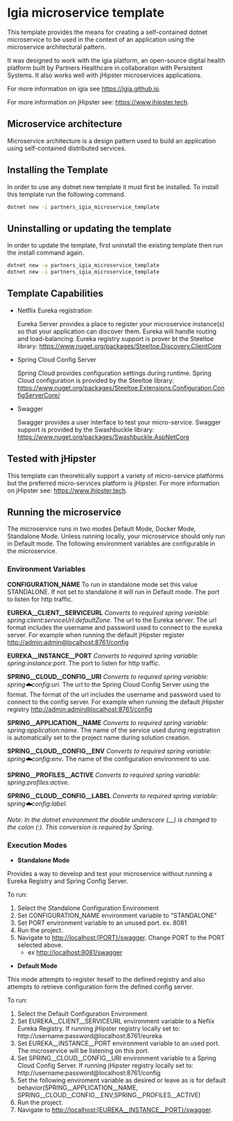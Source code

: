﻿# Igia microservice template

This template provides the means for creating a self-contained dotnet microservice to be used in the context of an application using the microservice architectural pattern.

It was designed to work with the igia platform, an open-source digital health platform built by Partners Healthcare in collaboration with Persistent Systems. It also works well with jHipster microservices applications.

For more information on igia see <https://igia.github.io>.

For more information on jHipster see: <https://www.jhipster.tech>.

## Microservice architecture

Microservice architecture is a design pattern used to build an application using self-contained distributed services.

## Installing the Template

In order to use any dotnet new template it must first be installed. To install this template run the following command.

```bash
dotnet new -i partners_igia_microservice_template
```

## Uninstalling or updating the template

In order to update the template, first uninstall the existing template then run the install command again.

```bash
dotnet new -u partners_igia_microservice_template
dotnet new -i partners_igia_microservice_template
```

## Template Capabilities

- Netflix Eureka registration

    Eureka Server provides a place to register your microservice instance(s) so that your application can discover them. Eureka will handle routing and load-balancing. Eureka registry support is prover bt the Steeltoe library: <https://www.nuget.org/packages/Steeltoe.Discovery.ClientCore>

- Spring Cloud Config Server

    Spring Cloud provides configuration settings during runtime. Spring Cloud configuration is provided by the Steeltoe library: <https://www.nuget.org/packages/Steeltoe.Extensions.Configuration.ConfigServerCore/>

- Swagger

    Swagger provides a user interface to test your micro-service. Swagger support is provided by the Swashbuckle library: <https://www.nuget.org/packages/Swashbuckle.AspNetCore>

## Tested with jHipster

This template can theoretically support a variety of micro-service platforms but the preferred micro-services platform is jHipster. For more information on jHipster see: <https://www.jhipster.tech>.

## Running the microservice

The microservice runs in two modes Default Mode, Docker Mode, Standalone Mode. Unless running locally, your microservice should only run in Default mode. The following environment variables are configurable in the microservice.

### Environment Variables

**CONFIGURATION_NAME**
To run in standalone mode set this value STANDALONE. If not set to standalone it will run in Default mode.
The port to listen for http traffic.

**EUREKA__CLIENT__SERVICEURL**
*Converts to required spring variable: spring:client:serviceUrl:defaultZone*.
The url to the Eureka server. The url format includes the username and password used to connect to the eureka server.   For example when running the default jHipster register <http://admin:admin@localhost:8761/config>

**EUREKA__INSTANCE__PORT**
*Converts to required spring variable: spring:instance:port*.
The port to listen for http traffic.

**SPRING__CLOUD__CONFIG__URI**
*Converts to required spring variable: spring:cloud:config:uri*.
The url to the Spring Cloud Config Server using the format. The format of the url includes the username and password used to connect to the config server. For example when running the default jHipster registry <http://admin:admin@localhost:8761/config>

**SPRING__APPLICATION__NAME**
*Converts to required spring variable: spring:application:name*.
The name of the service used during registration is automatically set to the project name during solution creation.

**SPRING__CLOUD__CONFIG__ENV**
*Converts to required spring variable: spring:cloud:config:env*.
The name of the configuration environment to use.

**SPRING__PROFILES__ACTIVE**
*Converts to required spring variable: spring:profiles:active*.



**SPRING__CLOUD__CONFIG__LABEL**
*Converts to required spring variable: spring:cloud:config:label*.


*Note: In the dotnet environment the double underscore (__) is changed to the colon (:). This conversion is required by Spring.*

### Execution Modes

- __**Standalone Mode**__

Provides a way to develop and test your microservice without running a Eureka Registry and Spring Config Server. 

To run:

1. Select the Standalone Configuration Environment
2. Set CONFIGURATION_NAME environment variable to "STANDALONE"
3. Set PORT environment variable to an unused port. ex. 8081
4. Run the project.
5. Navigate to <http://localhost:[PORT}/swagger>. Change PORT to the PORT selected above.
   - ex <http://localhost:8081/swagger>

- __**Default Mode**__

This mode attempts to register iteself to the defined registry and also attempts to retrieve configuration form the defined config server. 

To run:

1. Select the Default Configuration Environment
2. Set EUREKA__CLIENT__SERVICEURL environment variable to a Neflix Eureka Registry. If running jHipster registry locally set to: http://username:password@localhost:8761/eureka
3. Set EUREKA__INSTANCE__PORT environment variable to an used port. The microservice will be listening on this port. 
4. Set SPRING__CLOUD__CONFIG__URI environment variable to a Spring Cloud Config Server. If running jHipster registry locally set to: http://username:password@localhost:8761/config 
5. Set the following enviroment variable as desired or leave as is for default behavior(SPRING__APPLICATION__NAME, SPRING__CLOUD__CONFIG__ENV,SPRING__PROFILES__ACTIVE)
4. Run the project.
5. Navigate to <http://localhost:[EUREKA__INSTANCE__PORT}/swagger>.   

